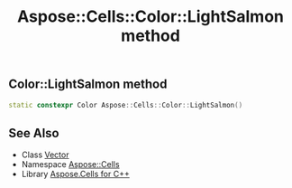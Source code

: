 ﻿---
title: Aspose::Cells::Color::LightSalmon method
linktitle: LightSalmon
second_title: Aspose.Cells for C++ API Reference
description: 'How to use LightSalmon method of Aspose::Cells::Color class in C++.'
type: docs
weight: 11900
url: /cpp/aspose.cells/color/lightsalmon/
---
## Color::LightSalmon method




```cpp
static constexpr Color Aspose::Cells::Color::LightSalmon()
```

## See Also

* Class [Vector](../../vector/)
* Namespace [Aspose::Cells](../../)
* Library [Aspose.Cells for C++](../../../)
